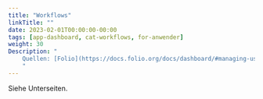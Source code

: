```yaml
---
title: "Workflows"
linkTitle: ""
date: 2023-02-01T00:00:00-00:00
tags: [app-dashboard, cat-workflows, for-anwender]
weight: 30
Description: "
    Quellen: [Folio](https://docs.folio.org/docs/dashboard/#managing-user-access-to-dashboards) <!-- & [GBV](https://info.gebev.de/pages/viewpage.action?pageId=840859823) -->
    "
---
```


Siehe Unterseiten.
